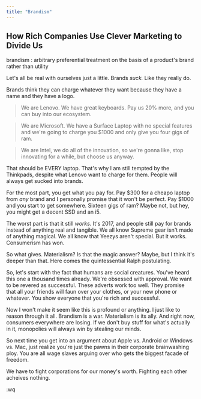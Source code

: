 ```yaml
---
title: "Brandism"
---
```


## How Rich Companies Use Clever Marketing to Divide Us

brandism
:    arbitrary preferential treatment on the basis of a product's brand rather than utility

Let's all be real with ourselves just a little. Brands *suck.* Like they really do.

Brands think they can charge whatever they want because they have a name and they have a logo.

> We are Lenovo. We have great keyboards. Pay us 20% more, and you can buy into our ecosystem.

> We are Microsoft. We have a Surface Laptop with no special features and we're going to charge you $1000 and only give you four gigs of ram.

> We are Intel, we do all of the innovation, so we're gonna like, stop innovating for a while, but choose us anyway.

That should be EVERY laptop. That's why I am still tempted by the Thinkpads, despite what Lenovo want to charge for them. People will always get sucked into brands.

For the most part, you get what you pay for. Pay $300 for a cheapo laptop from *any* brand and I personally promise that it won't be perfect. Pay $1000 and you start to get somewhere. Sixteen gigs of ram? Maybe not, but hey, you might get a decent SSD and an i5.

The worst part is that it still *works.* It's 2017, and people still pay for brands instead of anything real and tangible. We all know Supreme gear isn't made of anything magical. We all know that Yeezys aren't special. But it works. Consumerism has won.

So what gives. Materialism? Is that the magic answer? Maybe, but I think it's deeper than that. Here comes the quintessential Ralph postulating.

So, let's start with the fact that humans are social creatures. You've heard this one a thousand times already. We're obsessed with approval. We want to be revered as successful. These adverts work too well. They promise that all your friends will faun over your clothes, or your new phone or whatever. You show everyone that you're rich and successful.

Now I won't make it seem like this is profound or anything. I just like to reason through it all. Brandism is a war. Materialism is its ally. And right now, consumers everywhere are losing. If we don't buy stuff for what's actually in it, monopolies will always win by stealing our minds.

So next time you get into an argument about Apple vs. Android or Windows vs. Mac, just realize you're just the pawns in their corporate brainwashing ploy. You are all wage slaves arguing over who gets the biggest facade of freedom.

We have to fight corporations for our money's worth. Fighting each other acheives nothing.

:wq
